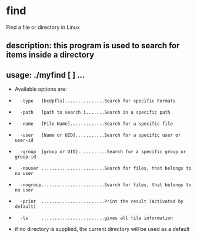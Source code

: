 # find
Find a file or directory in Linux

 ## description: this program is used to search for items inside a directory
 ## usage: ./myfind <file or directory> [ <action> ] ...
 * Available options are:
 *		 -type   [bcdpfls]...............Search for specific Formats
 *		 -path   [path to search i.......Search in a specific path
 *		 -name   [File Name].............Search for a specific file
 *		 -user   [Name or UID]...........Search for a specific user or user-id
 *		 -group  [group or UID]...........Search for a specific group or group-id
 *		 -nouser ........................Search for files, that belongs to no user
 *		 -nogroup........................Search for files, that belongs to no user
 *		 -print  ........................Print the result (Activated by default)
 *		 -ls     ........................gives all file information
 *   if no directory is supplied, the current directory will be used as a default
 
